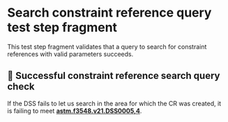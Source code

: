 # Search constraint reference query test step fragment

This test step fragment validates that a query to search for constraint references with valid parameters succeeds.

## 🛑 Successful constraint reference search query check

If the DSS fails to let us search in the area for which the CR was created, it is failing to meet **[astm.f3548.v21.DSS0005,4](../../../../../../../requirements/astm/f3548/v21.md)**.
